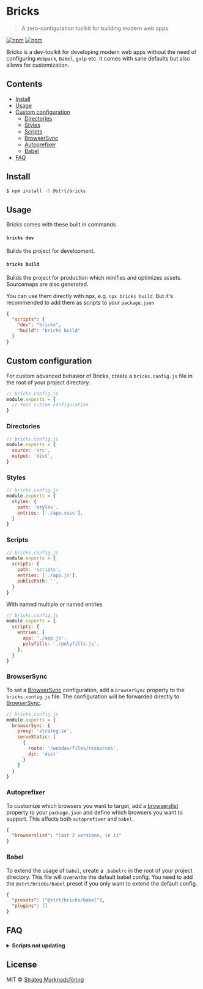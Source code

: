# Bricks
> A zero-configuration toolkit for building modern web apps 

[![npm](https://img.shields.io/npm/v/@strt/bricks.svg)](https://www.npmjs.com/package/@strt/bricks) 
[![npm](https://img.shields.io/npm/dm/@strt/bricks.svg)](https://www.npmjs.com/package/@strt/bricks)

Bricks is a dev-toolkit for developing modern web apps without the need of configuring `Webpack`, `Babel`, `gulp` etc. It comes with sane defaults but also allows for customization. 

## Contents
- [Install](#install)
- [Usage](#usage)
- [Custom configuration](#custom-configuration)
  - [Directories](#directories)
  - [Styles](#styles)
  - [Scripts](#scripts)
  - [BrowserSync](#browsersync)
  - [Autoprefixer](#autoprefixer)
  - [Babel](#babel)
- [FAQ](#faq)

## Install
```bash
$ npm install -D @strt/bricks
```

## Usage
Bricks comes with these built in commands

#### `bricks dev` 
Builds the project for development.

#### `bricks build` 
Builds the project for production which minifies and optimizes assets. Sourcemaps are also generated.

You can use them directly with npx, e.g. `npx bricks build`. But it's recommended to add them as scripts to your `package.json`

```json
{
  "scripts": {
    "dev": "bricks",
    "build": "bricks build"
  }
}
```

## Custom configuration
For custom advanced behavior of Bricks, create a `bricks.config.js` file in the root of your project directory. 

```javascript
// bricks.config.js
module.exports = {
  // Your custom configuration
}
```

### Directories
```javascript
// bricks.config.js
module.exports = {
  source: 'src',
  output: 'dist',
}
```

### Styles
```javascript
// bricks.config.js
module.exports = {
  styles: {
    path: 'styles',
    entries: ['./app.scss'],
  }
}
```

### Scripts
```javascript
// bricks.config.js
module.exports = {
  scripts: {
    path: 'scripts',
    entries: ['./app.js'],
    publicPath: '', 
  }
}
```

With named multiple or named entries
```javascript
// bricks.config.js
module.exports = {
  scripts: {
    entries: {
      app: './app.js',
      polyfills: './polyfills.js',
    },
  }
}
```

### BrowserSync
To set a [BrowserSync](https://www.browsersync.io) configuration, add a `browserSync` property to the `bricks.config.js` file. The configuration will be forwarded directly to [BrowserSync](https://www.browsersync.io/docs/options).

```javascript
// bricks.config.js
module.exports = {
  browserSync: {
    proxy: 'strateg.se',
    serveStatic: [
      {
        route: '/webdav/files/resources',
        dir: 'dist'
      }
    ]
  }
}
```

### Autoprefixer
To customize which browsers you want to target, add a [browserslist](https://github.com/ai/browserslist) property to your `package.json` and define which browsers you want to support. This affects both `autoprefixer` and `babel`.

```json
{
  "browserslist": "last 2 versions, ie 11"
}
```

### Babel
To extend the usage of `babel`, create a `.babelrc` in the root of your project directory. This file will overwrite the default babel config. You need to add the `@strt/bricks/babel` preset if you only want to extend the default config. 

```json
{
  "presets": ["@strt/bricks/babel"],
  "plugins": []
}
```

## FAQ
<p>
  <details>
  <summary><b>Scripts not updating</b></summary>
  <ul>
    <li>Make sure that `scripts.publicPath` is set correctly.</li>
  </ul>
  </details>
</p>

## License
MIT © [Strateg Marknadsföring](https://github.com/strt)
